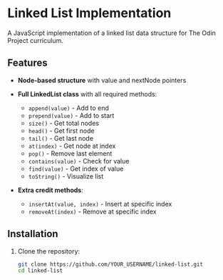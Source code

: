# Linked List Implementation

A JavaScript implementation of a linked list data structure for The Odin Project curriculum.

## Features

- **Node-based structure** with value and nextNode pointers

- **Full LinkedList class** with all required methods:
  - `append(value)` - Add to end
  - `prepend(value)` - Add to start
  - `size()` - Get total nodes
  - `head()` - Get first node
  - `tail()` - Get last node
  - `at(index)` - Get node at index
  - `pop()` - Remove last element
  - `contains(value)` - Check for value
  - `find(value)` - Get index of value
  - `toString()` - Visualize list

- **Extra credit methods**:
  
  - `insertAt(value, index)` - Insert at specific index
  - `removeAt(index)` - Remove at specific index

## Installation

1. Clone the repository:
   ```bash
   git clone https://github.com/YOUR_USERNAME/linked-list.git
   cd linked-list
